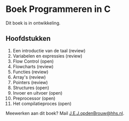 # Boek Programmeren in C

Dit boek is in ontwikkeling.

## Hoofdstukken

1. Een introductie van de taal (review)
2. Variabelen en expressies (review)
3. Flow Control (open)
4. Flowcharts (review)
5. Functies (review)
6. Array's (review)
7. Pointers (review)
8. Structures (open)
9. Invoer en uitvoer (open)
10. Preprocessor (open)
11. Het compilatieproces (open)

Meewerken aan dit boek? Mail [J.E.J.opdenBrouw@hhs.nl](mailto:J.E.J.opdenBrouw@hhs.nl).

